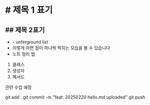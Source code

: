 # \# 제목 1 표기
## \## 제목 2표기

- \- unferground list 
- 이렇게 아면 점이 하나씩 찍히는 모습을 볼 수 있습니다
- 노트 정리 법
1. 클래스
2. 생성자 
3. 메서드


관련 수업 예정

git add .
git commit -m "feat: 20250220 hello.md uploaded"
git push


